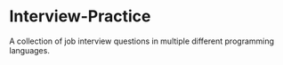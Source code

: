 # Interview-Practice
A collection of job interview questions in multiple different programming languages.
